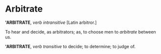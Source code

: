 # Arbitrate

**'ARBITRATE**, _verb intransitive_ \[Latin arbitror.\]

To hear and decide, as arbitrators; as, to choose men to _arbitrate_ between us.

**'ARBITRATE**, _verb transitive_ to decide; to determine; to judge of.